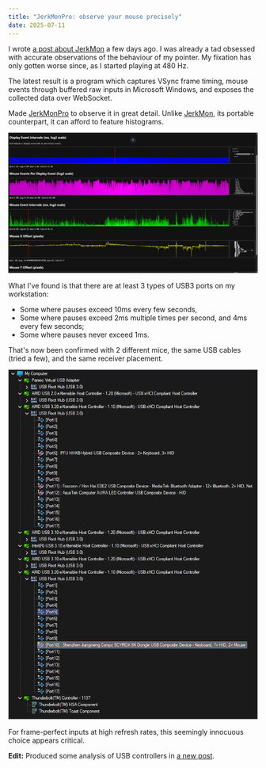 ```yaml
---
title: "JerkMonPro: observe your mouse precisely"
date: 2025-07-11
---
```


I wrote [a post about JerkMon](/posts/lag/) a few days ago. I was already a tad obsessed with accurate observations of the behaviour of my pointer. My fixation has only gotten worse since, as I started playing at 480 Hz.

The latest result is a program which captures VSync frame timing, mouse events through buffered raw inputs in Microsoft Windows, and exposes the collected data over WebSocket.

Made [JerkMonPro](https://found.as/wl) to observe it in great detail. Unlike [JerkMon](https://found.as/l), its portable counterpart, it can afford to feature histograms.

[![WinJerkMon on my system](/assets/jerkmon/480hz.png)](/assets/jerkmon/480hz.png)

What I've found is that there are at least 3 types of USB3 ports on my workstation:

- Some where pauses exceed 10ms every few seconds,
- Some where pauses exceed 2ms multiple times per second, and 4ms every few seconds;
- Some where pauses never exceed 1ms.

That's now been confirmed with 2 different mice, the same USB cables (tried a few), and the same receiver placement.

[![UsbTreeView](/assets/jerkmon/UsbTreeView.png)](/assets/jerkmon/UsbTreeView.png)

For frame-perfect inputs at high refresh rates, this seemingly innocuous choice appears critical.

**Edit:** Produced some analysis of USB controllers in [a new post](/posts/usb-controllers/).
